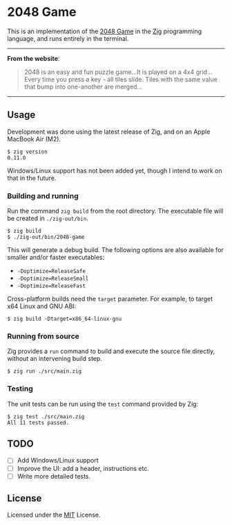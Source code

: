 # 2048 Game
This is an implementation of the [2048 Game](https://2048game.com) in the [Zig](https://ziglang.org) programming language, and runs entirely in the terminal.

---
__From the website__:

> 2048 is an easy and fun puzzle game...It is played on a 4x4 grid... Every time you press a key - all tiles slide. Tiles with the same value that bump into one-another are merged...

---
## Usage
Development was done using the latest release of Zig, and on an Apple MacBook Air (M2).
```shell
$ zig version
0.11.0
```
Windows/Linux support has not been added yet, though I intend to work on that in the future.

### Building and running
Run the command `zig build` from the root directory. The executable file will be created in `./zig-out/bin`.
```shell
$ zig build
$ ./zig-out/bin/2048-game
```
This will generate a debug build. The following options are also available for smaller and/or faster executables:
* `-Doptimize=ReleaseSafe`
* `-Doptimize=ReleaseSmall`
* `-Doptimize=ReleaseFast`

Cross-platform builds need the `target` parameter. For example, to target x64 Linux and GNU ABI:
```shell
$ zig build -Dtarget=x86_64-linux-gnu
```

### Running from source
Zig provides a `run` command to build and execute the source file directly, without an intervening build step.
```shell
$ zig run ./src/main.zig
```

### Testing
The unit tests can be run using the `test` command provided by Zig:
``` shell
$ zig test ./src/main.zig
All 11 tests passed.
```

## TODO
- [ ] Add Windows/Linux support
- [ ] Improve the UI: add a header, instructions etc. 
- [ ] Write more detailed tests.

## License
Licensed under the [MIT](LICENSE) License.